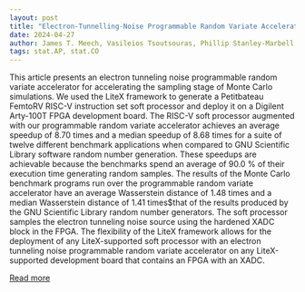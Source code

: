 ```yaml
---
layout: post
title: "Electron-Tunnelling-Noise Programmable Random Variate Accelerator for Monte Carlo Sampling"
date: 2024-04-27
author: James T. Meech, Vasileios Tsoutsouras, Phillip Stanley-Marbell
tags: stat.AP, stat.CO
---
```


This article presents an electron tunneling noise programmable random variate accelerator for accelerating the sampling stage of Monte Carlo simulations. We used the LiteX framework to generate a Petitbateau FemtoRV RISC-V instruction set soft processor and deploy it on a Digilent Arty-100T FPGA development board. The RISC-V soft processor augmented with our programmable random variate accelerator achieves an average speedup of 8.70 times and a median speedup of 8.68 times for a suite of twelve different benchmark applications when compared to GNU Scientific Library software random number generation. These speedups are achievable because the benchmarks spend an average of 90.0 % of their execution time generating random samples. The results of the Monte Carlo benchmark programs run over the programmable random variate accelerator have an average Wasserstein distance of 1.48 times and a median Wasserstein distance of 1.41 times$that of the results produced by the GNU Scientific Library random number generators. The soft processor samples the electron tunneling noise source using the hardened XADC block in the FPGA. The flexibility of the LiteX framework allows for the deployment of any LiteX-supported soft processor with an electron tunneling noise programmable random variate accelerator on any LiteX-supported development board that contains an FPGA with an XADC.

[Read more](https://arxiv.org/abs/2403.16421)